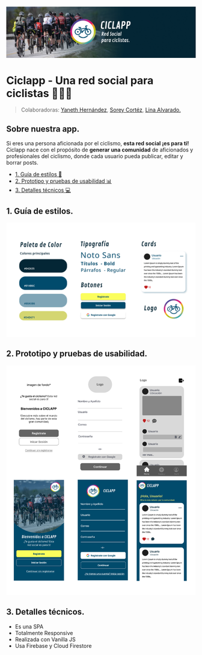 ![PortadaReadMe](/src/img/portada.png)
# Ciclapp - Una red social para ciclistas 🚴‍♀️🚴
 > Colaboradoras: [Yaneth Hernández](https://github.com/yaneth-hernandez), [Sorey Cortéz](https://github.com/SoreyC), [Lina Alvarado.](https://github.com/LinaAlvarado)
## Sobre nuestra app. 


Si eres una persona aficionada por el ciclismo, **esta red social ¡es para ti!**
Ciclapp nace con el propósito de **generar una comunidad** de aficionados y profesionales del ciclismo, donde cada usuario pueda publicar, editar y borrar posts.
* [1. Guía de estilos 📖](#1-guía-de-estilos)
* [2. Prototipo y pruebas de  usabilidad 📊](#2-prototipo-y-pruebas-de-usabilidad)
* [3. Detalles técnicos 💻](#3-detalles-técnicos)



## 1. Guía de estilos.
![branding](/src/img/brand.png)

## 2.  Prototipo y pruebas de usabilidad.
![branding](/src/img/Prototipo.png)

## 3. Detalles técnicos.
* Es una SPA 
* Totalmente Responsive
* Realizada con  Vanilla JS
* Usa Firebase y Cloud Firestore

